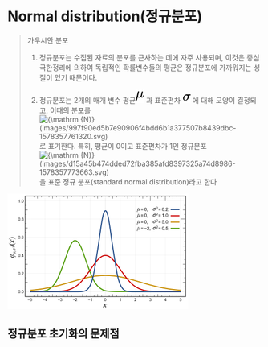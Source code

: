 # Normal distribution(정규분포)

> 가우시안 분포
>
> 1. 정규분포는 수집된 자료의 분포를 근사하는 데에 자주 사용되며, 이것은 중심극한정리에 의하여 독립적인 확률변수들의 평균은 정규분포에 가까워지는 성질이 있기 때문이다.
>
> 2. 정규분포는 2개의 매개 변수 평균![\mu ](images/9fd47b2a39f7a7856952afec1f1db72c67af6161-1578357284744.svg) 과 표준편차 ![\sigma ](images/59f59b7c3e6fdb1d0365a494b81fb9a696138c36-1578357295676.svg) 에 대해 모양이 결정되고, 이때의 분포를 ![{\mathrm  {N}}(images/997f90ed5b7e90906f4bdd6b1a377507b8439dbc-1578357761320.svg)](https://wikimedia.org/api/rest_v1/media/math/render/svg/997f90ed5b7e90906f4bdd6b1a377507b8439dbc)로 표기한다. 특히, 평균이 0이고 표준편차가 1인 정규분포 ![{\mathrm  {N}}(images/d15a45b474dded72fba385afd8397325a74d8986-1578357773663.svg)](https://wikimedia.org/api/rest_v1/media/math/render/svg/d15a45b474dded72fba385afd8397325a74d8986)을 표준 정규 분포(standard normal distribution)라고 한다



<img src="images/Normal_Distribution.png" alt="Normal_Distribution" style="zoom: 50%;" />



## 정규분포 초기화의 문제점

